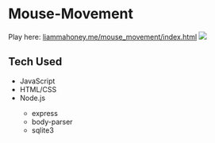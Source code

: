 # Mouse-Movement

Play here: <a href="https://liammahoney.me/mouse_movement/index.html">liammahoney.me/mouse_movement/index.html</a>
<img src="https://liammahoney.me/pics/mouse-movement.gif">
<h2>Tech Used</h2>
<ul>
  <li>JavaScript</li>
  <li>HTML/CSS</li>
  <li>Node.js</li>
  <ul>
    <li>express</li>
    <li>body-parser</li>
    <li>sqlite3</li>
  </ul>
  

        
